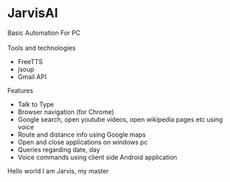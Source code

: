 # JarvisAI
Basic Automation For PC<br /><br />
Tools and technologies<br />
<ul>
  <li>FreeTTS</li>
  <li>jsoup</li>
  <li>Gmail API</li>
</ul>

Features <br />
<ul>
  <li>Talk to Type</li>
  <li>Browser navigation (for Chrome)</li>
  <li>Google search, open youtube videos, open wikipedia pages etc using voice</li>
  <li>Route and distance info using Google maps</li>
  <li>Open and close applications on windows pc</li>
  <li>Queries regarding date, day</li>
  <li>Voice commands using client side Android application</li>
</ul>

Hello world
I am Jarvis, my master
